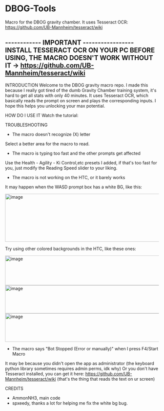 # DBOG-Tools
Macro for the DBOG gravity chamber.
It uses Tesseract OCR: https://github.com/UB-Mannheim/tesseract/wiki

------------  IMPORTANT -----------------
INSTALL TESSERACT OCR ON YOUR PC BEFORE USING, THE MACRO DOESN'T WORK WITHOUT IT -> https://github.com/UB-Mannheim/tesseract/wiki
-------------------------------------------------------------------------------

INTRODUCTION
Welcome to the DBOG gravity macro repo.
I made this because I really got tired of the dumb Gravity Chamber training system, it's hard to get all stats with only 40 minutes.
It uses Tesseract OCR, which basically reads the prompt on screen and plays the corresponding inputs.
I hope this helps you unlocking your max potential.

HOW DO I USE IT
Watch the tutorial:

TROUBLESHOOTING

- The macro doesn't recognize (X) letter

Select a better area for the macro to read.

- The macro is typing too fast and the other prompts get affected

Use the Health - Agility - Ki Control,etc presets I added, if that's too fast for you, just modify the Reading Speed slider to your liking.

- The macro is not working on the HTC, or it barely works

It may happen when the WASD prompt box has a white BG, like this:

<img width="546" height="157" alt="image" src="https://github.com/user-attachments/assets/b36a565e-19f7-4ce8-8def-5731ba7929ec" />

Try using other colored backgrounds in the HTC, like these ones:

<img width="512" height="97" alt="image" src="https://github.com/user-attachments/assets/31a0f91b-f95a-484a-8463-afea8501cad6" />
<img width="511" height="92" alt="image" src="https://github.com/user-attachments/assets/519e80c4-39e7-4c5f-b816-39a0d2fbbec9" />
<img width="510" height="93" alt="image" src="https://github.com/user-attachments/assets/ea9d0e70-4cfa-43d7-b1f5-83dc4ecb36a0" />

- The macro says "Bot Stopped (Error or manually)" when I press F4/Start Macro

It may be because you didn't open the app as administrator (the keyboard python library sometimes requires admin perms, idk why)
Or you don't have Tesseract installed, you can get it here: https://github.com/UB-Mannheim/tesseract/wiki (that's the thing that reads the text on ur screen)


CREDITS

 - AmmonNH3, main code
 - spxeedy, thanks a lot for helping me fix the white bg bug.

